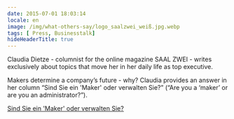 ```yaml
---
date: 2015-07-01 18:03:14
locale: en
image: /img/what-others-say/logo_saalzwei_weiß.jpg.webp
tags: [ Press, Businesstalk]
hideHeaderTitle: true
---
```

Claudia Dietze - columnist for the online magazine SAAL ZWEI - writes exclusively about topics that move her in her daily life as top executive. 

Makers determine a company’s future - why? Claudia provides an answer in her column “Sind Sie ein 'Maker' oder verwalten Sie?” (“Are you a ‘maker’ or are you an administrator?”).

[Sind Sie ein 'Maker' oder verwalten Sie?](http://www.saalzwei.de/management-kolumne/artikel/?tx_ttnews%5Btt_news%5D=749&cHash=ce425a1b97b92fcc67f40396f9e2a00b)